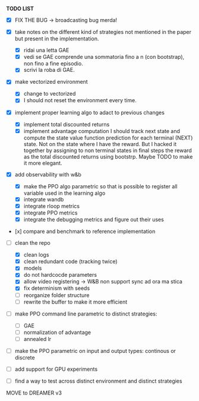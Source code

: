 
**TODO LIST**

- [x] FIX THE BUG -> broadcasting bug merda!

- [x] take notes on the different kind of strategies not mentioned in the paper but present in the implementation.
  - [x] ridai una letta GAE
  - [x] vedi se GAE comprende una sommatoria fino a n (con bootstrap), non fino a fine episodio.
  - [x] scrivi la roba di GAE.

- [x] make vectorized environment
  - [x] change to vectorized
  - [x] I should not reset the environment every time.
  
- [x] implement proper learning algo to adact to previous changes
  - [x] implement total discounted returns
  - [x] implement advantage computation
   I should track next state and compute the state value function prediction for each terminal (NEXT) state. Not on the state where I have the reward.
   But I hacked it together by assigning to non terminal states in final steps the reward as the total discounted returns using bootstrp. Maybe TODO to make it more elegant.

- [x] add observability with w&b
  - [x] make the PPO algo parametric so that is possible to register all variable used in the learning algo
  - [x] integrate wandb
  - [x] integrate rloop metrics
  - [x] integrate PPO metrics
  - [x] integrate the debugging metrics and figure out their uses

- [x] compare and benchmark to reference implementation

- [ ] clean the repo 
  - [x] clean logs
  - [x] clean redundant code (tracking twice)
  - [x] models
  - [x] do not hardcocde parameters
  - [x] allow video registering -> W&B non support sync ad ora ma stica
  - [x] fix determinism with seeds
  - [ ] reorganize folder structure
  - [ ] rewrite the buffer to make it more efficient

- [ ] make PPO command line parametric to distinct strategies:
    - [ ] GAE
    - [ ] normalization of advantage
    - [ ] annealed lr

- [ ] make the PPO parametric on input and output types: continous or discrete

- [ ] add support for GPU experiments

- [ ] find a way to test across distinct environment and distinct strategies

MOVE to DREAMER v3
